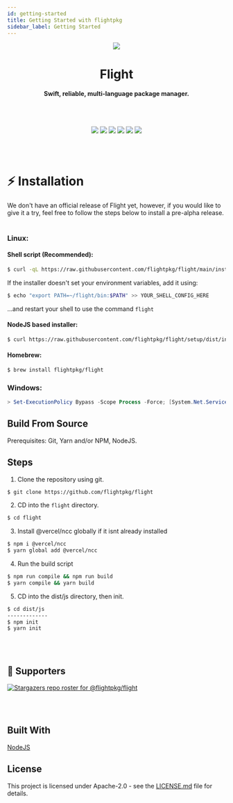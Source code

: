 ```yaml
---
id: getting-started
title: Getting Started with flightpkg
sidebar_label: Getting Started
---
```


<p align="center">
  <img src="https://raw.githubusercontent.com/flightpkg/flight/main/assets/transparent.png" />
</p>

<h1 align="center">Flight</h1>
<h4 align="center">Swift, reliable, multi-language package manager.</h4>
<br><br>

<p align="center">
<img src="https://github.com/flightpkg/flight/actions/workflows/compile.yml/badge.svg?branch=main" />
<img src="https://sonarcloud.io/api/project_badges/measure?project=flightpkg_flight&metric=alert_status" />
<img src="https://img.shields.io/github/languages/code-size/flightpkg/flight?color=6190E8" />
<img src="https://img.shields.io/github/issues/flightpkg/flight?color=6190E8" />
<img src="https://img.shields.io/github/package-json/v/flightpkg/flight?color=6190E8" />
<img src="https://img.shields.io/tokei/lines/github/flightpkg/flight?color=6190E8&label=lines%20of%20code" />
</p>
<br></br>

# :zap: Installation

We don't have an official release of Flight yet, however, if you would like to give it a try, feel free to follow the steps below to install a pre-alpha release.
<br><br>

### Linux:

#### Shell script (Recommended):
```bash
$ curl -qL https://raw.githubusercontent.com/flightpkg/flight/main/install.sh | bash
```

If the installer doesn't set your environment variables, add it using:

```bash
$ echo "export PATH=~/flight/bin:$PATH" >> YOUR_SHELL_CONFIG_HERE
```
...and restart your shell to use the command `flight`

#### NodeJS based installer:
```bash
$ curl https://raw.githubusercontent.com/flightpkg/flight/setup/dist/index.js -O && node index
```



#### Homebrew:
```bash
$ brew install flightpkg/flight
```

### Windows:
```ps1
> Set-ExecutionPolicy Bypass -Scope Process -Force; [System.Net.ServicePointManager]::SecurityProtocol = [System.Net.ServicePointManager]::SecurityProtocol -bor 3072; iex ((New-Object System.Net.WebClient).DownloadString('https://raw.githubusercontent.com/flightpkg/flight/main/install.ps1'))
```

## Build From Source
Prerequisites: Git, Yarn and/or NPM, NodeJS.

## Steps

1. Clone the repository using git.

```bash
$ git clone https://github.com/flightpkg/flight
```

2. CD into the `flight` directory.

```bash
$ cd flight
```

3. Install @vercel/ncc globally if it isnt already installed

```bash
$ npm i @vercel/ncc
$ yarn global add @vercel/ncc
```

4. Run the build script
```bash
$ npm run compile && npm run build
$ yarn compile && yarn build
```

5. CD into the dist/js directory, then init.
```bash
$ cd dist/js
-------------
$ npm init 
$ yarn init
```

<br></br>


## :clap: Supporters

[![Stargazers repo roster for @flightpkg/flight](https://reporoster.com/stars/flightpkg/flight)](https://github.com/flightpkg/flight/stargazers)

<br></br>

## Built With

[NodeJS](https://nodejs.org/)

## License

This project is licensed under Apache-2.0 - see the [LICENSE.md](LICENSE) file for details.

